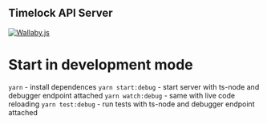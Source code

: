 ## Timelock API Server

[![Wallaby.js](https://img.shields.io/badge/wallaby.js-configured-green.svg)](https://wallabyjs.com)

# Start in development mode
`yarn` - install dependences
`yarn start:debug` - start server with ts-node and debugger endpoint attached
`yarn watch:debug` - same with live code reloading
`yarn test:debug` - run tests with ts-node and debugger endpoint attached